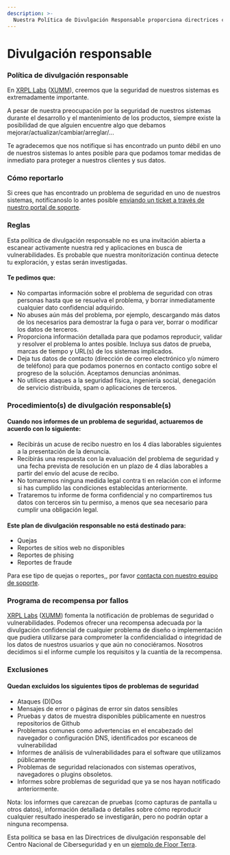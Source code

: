 ```yaml
---
description: >-
  Nuestra Política de Divulgación Responsable proporciona directrices claras para la presentación de informes a través de nuestro portal de asistencia, garantizando la confidencialidad.
---
```


# Divulgación responsable

### Política de divulgación responsable

En [XRPL Labs](https://xrpl-labs.com/) ([XUMM](https://xumm.app/)), creemos que la seguridad de nuestros sistemas es extremadamente importante.

A pesar de nuestra preocupación por la seguridad de nuestros sistemas durante el desarrollo y el mantenimiento de los productos, siempre existe la posibilidad de que alguien encuentre algo que debamos mejorar/actualizar/cambiar/arreglar/...

Te agradecemos que nos notifique si has encontrado un punto débil en uno de nuestros sistemas lo antes posible para que podamos tomar medidas de inmediato para proteger a nuestros clientes y sus datos.

### Cómo reportarlo

Si crees que has encontrado un problema de seguridad en uno de nuestros sistemas, notifícanoslo lo antes posible [enviando un ticket a través de nuestro portal de soporte](https://support.xumm.app/hc/en-us/requests/new).

### Reglas

Esta política de divulgación responsable no es una invitación abierta a escanear activamente nuestra red y aplicaciones en busca de vulnerabilidades. Es probable que nuestra monitorización continua detecte tu exploración, y estas serán investigadas.

#### Te pedimos que:

* No compartas información sobre el problema de seguridad con otras personas hasta que se resuelva el problema, y borrar inmediatamente cualquier dato confidencial adquirido.
* No abuses aún más del problema, por ejemplo, descargando más datos de los necesarios para demostrar la fuga o para ver, borrar o modificar los datos de terceros.
* Proporciona información detallada para que podamos reproducir, validar y resolver el problema lo antes posible. Incluya sus datos de prueba, marcas de tiempo y URL(s) de los sistemas implicados.
* Deja tus datos de contacto (dirección de correo electrónico y/o número de teléfono) para que podamos ponernos en contacto contigo sobre el progreso de la solución. Aceptamos denuncias anónimas.
* No utilices ataques a la seguridad física, ingeniería social, denegación de servicio distribuida, spam o aplicaciones de terceros.

### Procedimiento(s) de divulgación responsable(s)

#### Cuando nos informes de un problema de seguridad, actuaremos de acuerdo con lo siguiente:

* Recibirás un acuse de recibo nuestro en los 4 días laborables siguientes a la presentación de la denuncia.
* Recibirás una respuesta con la evaluación del problema de seguridad y una fecha prevista de resolución en un plazo de 4 días laborables a partir del envío del acuse de recibo.
* No tomaremos ninguna medida legal contra ti en relación con el informe si has cumplido las condiciones establecidas anteriormente.
* Trataremos tu informe de forma confidencial y no compartiremos tus datos con terceros sin tu permiso, a menos que sea necesario para cumplir una obligación legal.

#### Este plan de divulgación responsable no está destinado para:

* Quejas
* Reportes de sitios web no disponibles
* Reportes de phising
* Reportes de fraude

Para ese tipo de quejas o reportes,, por favor [contacta con nuestro equipo de soporte](https://support.xumm.app/hc/en-us/requests/new).

### Programa de recompensa por fallos

[XRPL Labs](https://xrpl-labs.com/) ([XUMM](https://xumm.app/)) fomenta la notificación de problemas de seguridad o vulnerabilidades. Podemos ofrecer una recompensa adecuada por la divulgación confidencial de cualquier problema de diseño o implementación que pudiera utilizarse para comprometer la confidencialidad o integridad de los datos de nuestros usuarios y que aún no conociéramos. Nosotros decidimos si el informe cumple los requisitos y la cuantía de la recompensa.

### Exclusiones

#### Quedan excluidos los siguientes tipos de problemas de seguridad

* Ataques (D)Dos
* Mensajes de error o páginas de error sin datos sensibles
* Pruebas y datos de muestra disponibles públicamente en nuestros repositorios de Github
* Problemas comunes como advertencias en el encabezado del navegador o configuración DNS, identificados por escaneos de vulnerabilidad
* Informes de análisis de vulnerabilidades para el software que utilizamos públicamente
* Problemas de seguridad relacionados con sistemas operativos, navegadores o plugins obsoletos.
* Informes sobre problemas de seguridad que ya se nos hayan notificado anteriormente.

Nota: los informes que carezcan de pruebas (como capturas de pantalla u otros datos), información detallada o detalles sobre cómo reproducir cualquier resultado inesperado se investigarán, pero no podrán optar a ninguna recompensa.

Esta política se basa en las Directrices de divulgación responsable del Centro Nacional de Ciberseguridad y en un [ejemplo de Floor Terra](https://responsibledisclosure.nl/).
